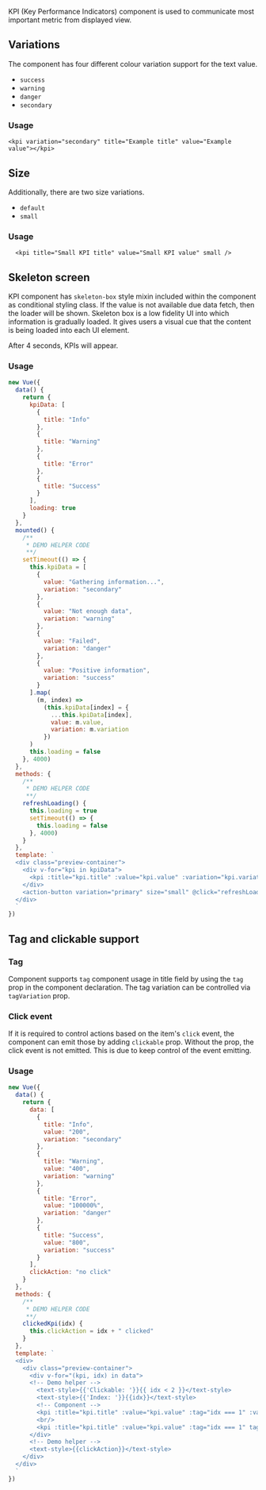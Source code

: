 KPI (Key Performance Indicators) component is used to communicate most important metric from displayed view.

## Variations

The component has four different colour variation support for the text value.

- `success`
- `warning`
- `danger`
- `secondary`

### Usage

```
<kpi variation="secondary" title="Example title" value="Example value"></kpi>
```

## Size

Additionally, there are two size variations.

- `default`
- `small`

### Usage

```
  <kpi title="Small KPI title" value="Small KPI value" small />
```

## Skeleton screen

KPI component has `skeleton-box` style mixin included within the component as conditional styling class. If the value is not available due data fetch, then the loader will be shown. Skeleton box is a low fidelity UI into which information is gradually loaded. It gives users a visual cue that the content is being loaded into each UI element.

After 4 seconds, KPIs will appear.

### Usage

```jsx
new Vue({
  data() {
    return {
      kpiData: [
        {
          title: "Info"
        },
        {
          title: "Warning"
        },
        {
          title: "Error"
        },
        {
          title: "Success"
        }
      ],
      loading: true
    }
  },
  mounted() {
    /**
     * DEMO HELPER CODE
     **/
    setTimeout(() => {
      this.kpiData = [
        {
          value: "Gathering information...",
          variation: "secondary"
        },
        {
          value: "Not enough data",
          variation: "warning"
        },
        {
          value: "Failed",
          variation: "danger"
        },
        {
          value: "Positive information",
          variation: "success"
        }
      ].map(
        (m, index) =>
          (this.kpiData[index] = {
            ...this.kpiData[index],
            value: m.value,
            variation: m.variation
          })
      )
      this.loading = false
    }, 4000)
  },
  methods: {
    /**
     * DEMO HELPER CODE
     **/
    refreshLoading() {
      this.loading = true
      setTimeout(() => {
        this.loading = false
      }, 4000)
    }
  },
  template: `
  <div class="preview-container">
    <div v-for="kpi in kpiData">
      <kpi :title="kpi.title" :value="kpi.value" :variation="kpi.variation" v-bind="{loading}" ghost-load/>
    </div>
    <action-button variation="primary" size="small" @click="refreshLoading">Refresh loading</action-button>
  </div>
  `
})
```

## Tag and clickable support

### Tag

Component supports `tag` component usage in title field by using the `tag` prop in the component declaration. The tag variation can be controlled via `tagVariation` prop.

### Click event

If it is required to control actions based on the item's `click` event, the component can emit those by adding `clickable` prop. Without the prop, the click event is not emitted. This is due to keep control of the event emitting.

### Usage

```jsx
new Vue({
  data() {
    return {
      data: [
        {
          title: "Info",
          value: "200",
          variation: "secondary"
        },
        {
          title: "Warning",
          value: "400",
          variation: "warning"
        },
        {
          title: "Error",
          value: "100000%",
          variation: "danger"
        },
        {
          title: "Success",
          value: "800",
          variation: "success"
        }
      ],
      clickAction: "no click"
    }
  },
  methods: {
    /**
     * DEMO HELPER CODE
     **/
    clickedKpi(idx) {
      this.clickAction = idx + " clicked"
    }
  },
  template: `
  <div>
    <div class="preview-container">
      <div v-for="(kpi, idx) in data">
      <!-- Demo helper -->
        <text-style>{{'Clickable: '}}{{ idx < 2 }}</text-style>
        <text-style>{{'Index: '}}{{idx}}</text-style>
        <!-- Component -->
        <kpi :title="kpi.title" :value="kpi.value" :tag="idx === 1" :variation="idx < 2 ? 'regular' : kpi.variation" :loading="kpi.loading" ghost-load @click="clickedKpi(idx)" :clickable="idx < 2"/>
        <br/>
        <kpi :title="kpi.title" :value="kpi.value" :tag="idx === 1" tag-variation="green" :variation="idx < 2 ? 'regular' : kpi.variation" :loading="kpi.loading" ghost-load @click="clickedKpi(idx)" :clickable="idx < 2" small/>
      </div>
      <!-- Demo helper -->
      <text-style>{{clickAction}}</text-style>
    </div>
  </div>
  `
})
```
